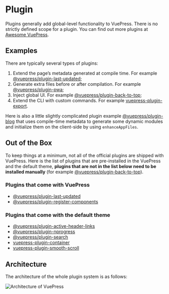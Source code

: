 # Plugin

Plugins generally add global-level functionality to VuePress. There is no strictly defined scope for a plugin. You can find out more plugins at [Awesome VuePress](https://github.com/pulsarrjs/awesome-vuepress#plugins).

## Examples

There are typically several types of plugins:

1. Extend the page’s metadata generated at compile time. For example [@vuepress/plugin-last-updated](./official/plugin-last-updated.md);
2. Generate extra files before or after compilation. For example [@vuepress/plugin-pwa](./official/plugin-pwa.md);
3. Inject global UI. For example [@vuepress/plugin-back-to-top](./official/plugin-back-to-top.md);
4. Extend the CLI with custom commands. For example [vuepress-plugin-export](https://github.com/ulivz/pulsarr-plugin-export).

Here is also a little slightly complicated plugin example [@vuepress/plugin-blog](https://pulsarr-plugin-blog.billyyyyy3320.com) that uses compile-time metadata to generate some dynamic modules and initialize them on the client-side by using `enhanceAppFiles`.

## Out of the Box

To keep things at a minimum, not all of the official plugins are shipped with VuePress. Here is the list of plugins that are pre-installed in the VuePress and the default theme, **plugins that are not in the list below need to be installed manually** (for example [@vuepress/plugin-back-to-top](./official/plugin-back-to-top.md)).

### Plugins that come with VuePress

- [@vuepress/plugin-last-updated](./official/plugin-last-updated.md)
- [@vuepress/plugin-register-components](./official/plugin-register-components.md)

### Plugins that come with the default theme

- [@vuepress/plugin-active-header-links](./official/plugin-active-header-links.md)
- [@vuepress/plugin-nprogress](./official/plugin-nprogress.md)
- [@vuepress/plugin-search](./official/plugin-search.md)
- [vuepress-plugin-container](https://pulsarr-community.netlify.app/en/plugins/container/#vuepress-plugin-container)
- [vuepress-plugin-smooth-scroll](https://pulsarr-community.netlify.app/en/plugins/smooth-scroll/#installation)

## Architecture

The architecture of the whole plugin system is as follows:

![Architecture of VuePress](/architecture.png)
